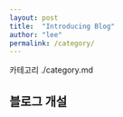 ```yaml
---
layout: post
title:  "Introducing Blog"
author: "lee"
permalink: /category/
---
```


카테고리 ./category.md

## 블로그 개설


